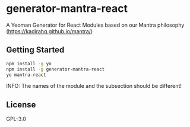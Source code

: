 # generator-mantra-react
A Yeoman Generator for React Modules based on our Mantra philosophy (https://kadirahq.github.io/mantra/)

## Getting Started

```bash
npm install -g yo
npm install -g generator-mantra-react
yo mantra-react
```

INFO: The names of the module and the subsection should be different!

## License

GPL-3.0
